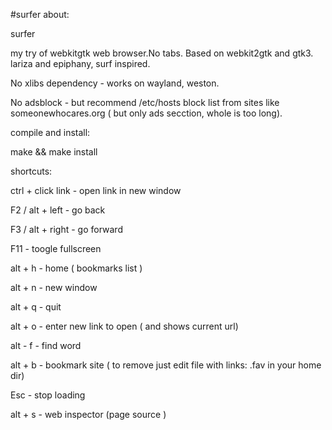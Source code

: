 #surfer
about:

surfer

my try of webkitgtk web browser.No tabs.  Based on webkit2gtk and gtk3.
lariza and epiphany, surf inspired.

No xlibs dependency - works on wayland, weston.

No adsblock - but recommend /etc/hosts block  list from  sites like someonewhocares.org ( but only ads secction, whole is too long).


compile  and install: 

make && make install

shortcuts:


ctrl + click link - open link in new window

F2 / alt + left - go back

F3 / alt + right - go forward

F11 - toogle fullscreen

alt + h  -  home ( bookmarks list )
 
alt + n - new window

alt + q - quit

alt + o - enter new link to open ( and shows current url)

alt - f - find word

alt + b - bookmark site ( to remove just edit file with links:  .fav 
in your home dir)   

Esc - stop loading

alt + s - web inspector (page  source )
